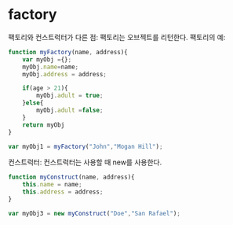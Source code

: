 # factory
팩토리와 컨스트럭터가 다른 점: 팩토리는 오브젝트를 리턴한다.
팩토리의 예:
```JavaScript
function myFactory(name, address){
    var myObj ={};
    myObj.name=name;
    myObj.address = address;

    if(age > 21){
        myObj.adult = true;
    }else{
        myObj.adult =false;
    }
    return myObj
}

var myObj1 = myFactory("John","Mogan Hill");
```

컨스트럭터:
컨스트럭터는 사용할 때 new를 사용한다.
```JavaScript
function myConstruct(name, address){
    this.name = name;
    this.address = address;
}

var myObj3 = new myConstruct("Doe","San Rafael");
```
